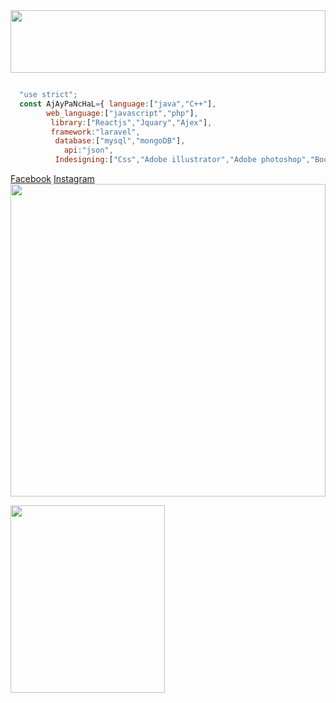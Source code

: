 

<img src="https://media.tenor.com/images/ea200a5305886e27264c831320ef5628/tenor.gif" width="100%" height="100"/> 
  
 
```javascript

  "use strict";
  const AjAyPaNcHaL={ language:["java","C++"],
        web_language:["javascript","php"],
         library:["Reactjs","Jquary","Ajex"], 
         framework:"laravel",
          database:["mysql","mongoDB"],    
            api:"json",
          Indesigning:["Css","Adobe illustrator","Adobe photoshop","Bootstrap"] }
````          

 [Facebook](https://www.facebook.com/ajaydeveloper8570 "ajay")
    [Instagram](https://www.instagram.com/ajaydeveloper8570 "ajay") 
<img src="https://giphy.com/static/img/zoomies.gif" width="100%" height="500"/> 

  <img src="https://media0.giphy.com/media/C4NdKtRaQE9m8/giphy.gif?cid=ecf05e47gv9t80ca25895y76hevmrqys2d2b0fy0t0t2ac9m&rid=giphy.gif&ct=g" width="70%" height="300"/> 
